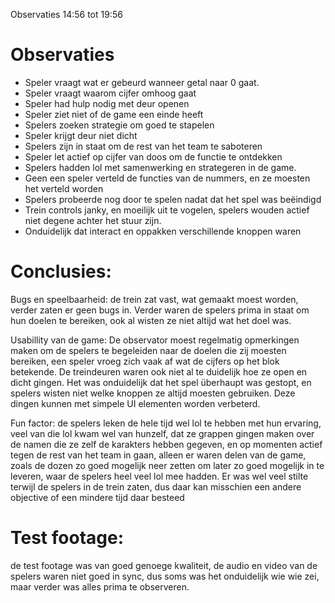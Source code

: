 Observaties 14:56 tot 19:56

# Observaties
* Speler vraagt wat er gebeurd wanneer getal naar 0 gaat. 
* Speler vraagt waarom cijfer omhoog gaat
* Speler had hulp nodig met deur openen
* Speler ziet niet of de game een einde heeft
* Spelers zoeken strategie om goed te stapelen
* Speler krijgt deur niet dicht
* Spelers zijn in staat om de rest van het team te saboteren
* Speler let actief op cijfer van doos om de functie te ontdekken
* Spelers hadden lol met samenwerking en strategeren in de game.
* Geen een speler verteld de functies van de nummers, en ze moesten het verteld worden
* Spelers probeerde nog door te spelen nadat dat het spel was beëindigd
* Trein controls janky, en moeilijk uit te vogelen, spelers wouden actief niet degene achter het stuur zijn.
* Onduidelijk dat interact en oppakken verschillende knoppen waren

# Conclusies:
Bugs en speelbaarheid: de trein zat vast, wat gemaakt moest worden, verder zaten er geen bugs in. Verder waren de spelers prima in staat om hun doelen te bereiken, ook al wisten ze niet altijd wat het doel was.

Usabillity van de game: De observator moest regelmatig opmerkingen maken om de spelers te begeleiden naar de doelen die zij moesten bereiken, een speler vroeg zich vaak af wat de cijfers op het blok betekende. De treindeuren waren ook niet al te duidelijk hoe ze open en dicht gingen. Het was onduidelijk dat het spel überhaupt was gestopt, en spelers wisten niet welke knoppen ze altijd moesten gebruiken. Deze dingen kunnen met simpele UI elementen worden verbeterd.

Fun factor: de spelers leken de hele tijd wel lol te hebben met hun ervaring, veel van die lol kwam wel van hunzelf, dat ze grappen gingen maken over de namen die ze zelf de karakters hebben gegeven, en op momenten actief tegen de rest van het team in gaan, alleen er waren delen van de game, zoals de dozen zo goed mogelijk neer zetten om later zo goed mogelijk in te leveren, waar de spelers heel veel lol mee hadden. Er was wel veel stilte terwijl de spelers in de trein zaten, dus daar kan misschien een andere objective of een mindere tijd daar besteed

# Test footage: 
de test footage was van goed genoege kwaliteit, de audio en video van de spelers waren niet goed in sync, dus soms was het onduidelijk wie wie zei, maar verder was alles prima te observeren.
